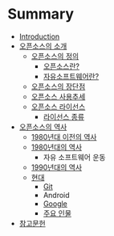 # Summary

* [Introduction](README.md)
* [오픈소스의 소개](introduction-of-opensource.md)
  * [오픈소스의 정의](introduction-of-opensource/c624-d508-c18c-c2a4-c758-c815-c758.md)
    * [오픈소스란?](introduction-of-opensource/c624-d508-c18c-c2a4-c758-c815-c758/c624-d508-c18c-c2a4-b7803f.md)
    * [자유소프트웨어란?](introduction-of-opensource/c624-d508-c18c-c2a4-c758-c815-c758/c790-c720-c18c-d504-d2b8-c6e8-c5b4-b7803f.md)
  * [오픈소스의 장단점](introduction-of-opensource/c624-d508-c18c-c2a4-c758-c7a5-b2e8-c810.md)
  * [오픈소스 사용추세](introduction-of-opensource/c624-d508-c18c-c2a4-c0ac-c6a9-cd94-c138.md)
  * [오픈소스 라이선스](introduction-of-opensource/c624-d508-c18c-c2a4-b77c-c774-c120-c2a4.md)
    * [라이선스 종류](introduction-of-opensource/c624-d508-c18c-c2a4-b77c-c774-c120-c2a4/b77c-c774-c120-c2a4-c885-b958.md)
* [오픈소스의 역사](history-of-opensource.md)
  * [1980년대 이전의 역사](history-of-opensource/1980b144-b300-c774-c804-c758-c5ed-c0ac.md)
  * [1980년대의 역사](history-of-opensource/1980b144-b300-c758-c5ed-c0ac.md)
    * 자유 소프트웨어 운동
  * [1990년대의 역사](history-of-opensource/1990b144-b300-c758-c5ed-c0ac.md)
  * [현대](history-of-opensource/2000b144-b300-c758-c5ed-c0ac.md)
    * [Git](history-of-opensource/2000b144-b300-c758-c5ed-c0ac/git.md)
    * Android
    * [Google](history-of-opensource/2000b144-b300-c758-c5ed-c0ac/google.md)
    * [주요 인물](history-of-opensource/2000b144-b300-c758-c5ed-c0ac/c8fc-c694-c778-bb3c.md)
* [참고문헌](cc38-ace0-bb38-d5cc.md)

